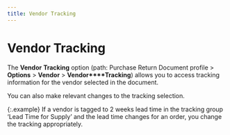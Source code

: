 ```yaml
---
title: Vendor Tracking
---
```


# Vendor Tracking


The **Vendor** **Tracking**  option (path: Purchase Return Document profile > **Options**  > **Vendor** > **Vendor****Tracking**) allows you to access  tracking information for the vendor selected in the document.


You can also make relevant changes to the tracking selection.


{:.example}
If a vendor is tagged to 2 weeks lead time  in the tracking group ‘Lead Time for Supply’  and the lead time changes for an order, you change the tracking appropriately.
